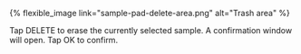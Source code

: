 ---
---

{% flexible_image link="sample-pad-delete-area.png" alt="Trash area" %}

Tap DELETE to erase the currently selected sample. A confirmation window will open. Tap OK to confirm. 
